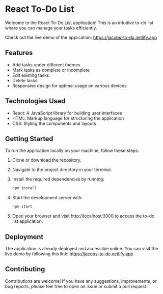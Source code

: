 # React To-Do List

Welcome to the React To-Do List application! This is an intuitive to-do list where you can manage your tasks efficiently.

Check out the live demo of the application: https://jacobs-to-do.netlify.app

## Features

- Add tasks under different themes
- Mark tasks as complete or incomplete
- Edit existing tasks
- Delete tasks
- Responsive design for optimal usage on various devices

## Technologies Used

- React: A JavaScript library for building user interfaces
- HTML: Markup language for structuring the application
- CSS: Styling the components and layouts

## Getting Started

To run the application locally on your machine, follow these steps:

1. Clone or download the repository.
2. Navigate to the project directory in your terminal.
3. Install the required dependencies by running:

   ```bash
   npm install
   ```
4. Start the development server with:
   
    ```bash
   npm start
   ```
5. Open your browser and visit http://localhost:3000 to access the to-do list application.

## Deployment

The application is already deployed and accessible online. You can visit the live demo by following this link: https://jacobs-to-do.netlify.app

## Contributing

Contributions are welcome! If you have any suggestions, improvements, or bug reports, please feel free to open an issue or submit a pull request.

